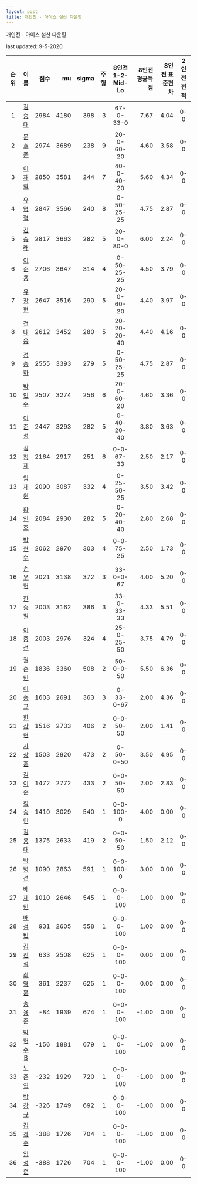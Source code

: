```yaml
---
layout: post
title: 개인전 - 아이스 설산 다운힐
---
```



개인전 - 아이스 설산 다운힐


last updated: 9-5-2020

| 순위 | 이름 | 점수 | mu | sigma | 주행 | 8인전 1-2-Mid-Lo | 8인전 평균득점 | 8인전 표준편차 | 2인전 전적 |
|:---:|:---:|---:|---:|---:|---:|:---:|---:|---:|:---:|
| 1 | [김승태](../gimseungtae) | 2984 | 4180 | 398 | 3 | 67-0-33-0 | 7.67 | 4.04 | 0-0 |
| 2 | [문호준](../munhojun) | 2974 | 3689 | 238 | 9 | 20-0-60-20 | 4.60 | 3.58 | 0-0 |
| 3 | [이재혁](../ijaehyeok) | 2850 | 3581 | 244 | 7 | 40-0-40-20 | 5.60 | 4.34 | 0-0 |
| 4 | [유영혁](../yuyeonghyeok) | 2847 | 3566 | 240 | 8 | 0-50-25-25 | 4.75 | 2.87 | 0-0 |
| 5 | [김승래](../gimseungrae) | 2817 | 3663 | 282 | 5 | 20-0-80-0 | 6.00 | 2.24 | 0-0 |
| 6 | [이준용](../ijunyong) | 2706 | 3647 | 314 | 4 | 0-50-25-25 | 4.50 | 3.79 | 0-0 |
| 7 | [유창현](../yuchanghyeon) | 2647 | 3516 | 290 | 5 | 20-0-60-20 | 4.40 | 3.97 | 0-0 |
| 8 | [전대웅](../jeondaewoong) | 2612 | 3452 | 280 | 5 | 20-20-20-40 | 4.40 | 4.16 | 0-0 |
| 9 | [정승하](../jeongseungha) | 2555 | 3393 | 279 | 5 | 0-50-25-25 | 4.75 | 2.87 | 0-0 |
| 10 | [박인수](../bakinsu) | 2507 | 3274 | 256 | 6 | 20-0-60-20 | 4.60 | 3.36 | 0-0 |
| 11 | [이준성](../ijunseong) | 2447 | 3293 | 282 | 5 | 0-40-20-40 | 3.80 | 3.63 | 0-0 |
| 12 | [김정제](../gimjeongje) | 2164 | 2917 | 251 | 6 | 0-0-67-33 | 2.50 | 2.17 | 0-0 |
| 13 | [임재원](../imjaewon) | 2090 | 3087 | 332 | 4 | 0-25-50-25 | 3.50 | 3.42 | 0-0 |
| 14 | [황인호](../hwanginho) | 2084 | 2930 | 282 | 5 | 0-20-40-40 | 2.80 | 2.68 | 0-0 |
| 15 | [박현수](../bakhyeonsu) | 2062 | 2970 | 303 | 4 | 0-0-75-25 | 2.50 | 1.73 | 0-0 |
| 16 | [손우현](../sonuhyeon) | 2021 | 3138 | 372 | 3 | 33-0-0-67 | 4.00 | 5.20 | 0-0 |
| 17 | [한승철](../hanseungcheol) | 2003 | 3162 | 386 | 3 | 33-0-33-33 | 4.33 | 5.51 | 0-0 |
| 18 | [이중선](../ijungseon) | 2003 | 2976 | 324 | 4 | 25-0-25-50 | 3.75 | 4.79 | 0-0 |
| 19 | [권순민](../gweonsoonmin) | 1836 | 3360 | 508 | 2 | 50-0-0-50 | 5.50 | 6.36 | 0-0 |
| 20 | [이승교](../iseunggyo) | 1603 | 2691 | 363 | 3 | 0-33-0-67 | 2.00 | 4.36 | 0-0 |
| 21 | [한상현](../hansanghyeon) | 1516 | 2733 | 406 | 2 | 0-0-50-50 | 2.00 | 1.41 | 0-0 |
| 22 | [사상훈](../sasanghun) | 1503 | 2920 | 473 | 2 | 0-50-0-50 | 3.50 | 4.95 | 0-0 |
| 23 | [김이준](../gimijun) | 1472 | 2772 | 433 | 2 | 0-0-50-50 | 2.00 | 2.83 | 0-0 |
| 24 | [정승민](../jeongseungmin) | 1410 | 3029 | 540 | 1 | 0-0-100-0 | 4.00 | 0.00 | 0-0 |
| 25 | [김응태](../gimeungtae) | 1375 | 2633 | 419 | 2 | 0-0-50-50 | 1.50 | 2.12 | 0-0 |
| 26 | [박병선](../bakbyeongseon) | 1090 | 2863 | 591 | 1 | 0-0-100-0 | 3.00 | 0.00 | 0-0 |
| 27 | [배재민](../baejaemin) | 1010 | 2646 | 545 | 1 | 0-0-0-100 | 1.00 | 0.00 | 0-0 |
| 28 | [배성빈](../baeseongbin) | 931 | 2605 | 558 | 1 | 0-0-0-100 | 1.00 | 0.00 | 0-0 |
| 29 | [김진석](../gimjinseok) | 633 | 2508 | 625 | 1 | 0-0-0-100 | 0.00 | 0.00 | 0-0 |
| 30 | [최영훈](../choiyeonghun) | 361 | 2237 | 625 | 1 | 0-0-0-100 | 0.00 | 0.00 | 0-0 |
| 31 | [송용준](../songyongjun) | -84 | 1939 | 674 | 1 | 0-0-0-100 | -1.00 | 0.00 | 0-0 |
| 32 | [박현수B](../bakhyeonsu-b) | -156 | 1881 | 679 | 1 | 0-0-0-100 | -1.00 | 0.00 | 0-0 |
| 33 | [노준엽](../nojunyeob) | -232 | 1929 | 720 | 1 | 0-0-0-100 | -1.00 | 0.00 | 0-0 |
| 34 | [박창규](../bakchanggyu) | -326 | 1749 | 692 | 1 | 0-0-0-100 | -1.00 | 0.00 | 0-0 |
| 35 | [김경훈](../gimgyeonghun) | -388 | 1726 | 704 | 1 | 0-0-0-100 | -1.00 | 0.00 | 0-0 |
| 36 | [임성준](../imseongjun) | -388 | 1726 | 704 | 1 | 0-0-0-100 | -1.00 | 0.00 | 0-0 |
